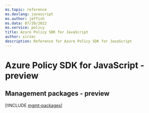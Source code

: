 ```yaml
---
ms.topic: reference
ms.devlang: javascript
ms.author: jeffish
ms.data: 07/20/2022
ms.service: policy
title: Azure Policy SDK for JavaScript
author: xirzec
description: Reference for Azure Policy SDK for JavaScript
---
```

# Azure Policy SDK for JavaScript - preview

## Management packages - preview
[!INCLUDE [mgmt-packages](policy-mgmt-index.md)]
